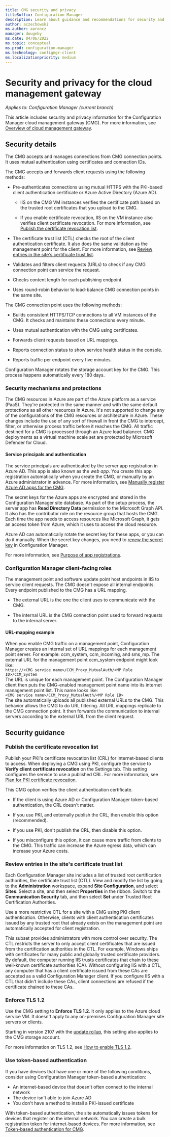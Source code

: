 ```yaml
---
title: CMG security and privacy
titleSuffix: Configuration Manager
description: Learn about guidance and recommendations for security and privacy with the cloud management gateway.
author: aczechowski
ms.author: aaroncz
manager: dougeby
ms.date: 04/06/2022
ms.topic: conceptual
ms.prod: configuration-manager
ms.technology: configmgr-client
ms.localizationpriority: medium
---
```


# Security and privacy for the cloud management gateway

*Applies to: Configuration Manager (current branch)*

This article includes security and privacy information for the Configuration Manager cloud management gateway (CMG). For more information, see [Overview of cloud management gateway](overview.md).

## Security details

The CMG accepts and manages connections from CMG connection points. It uses mutual authentication using certificates and connection IDs.

The CMG accepts and forwards client requests using the following methods:

- Pre-authenticates connections using mutual HTTPS with the PKI-based client authentication certificate or Azure Active Directory (Azure AD).

  - IIS on the CMG VM instances verifies the certificate path based on the trusted root certificates that you upload to the CMG.

  - If you enable certificate revocation, IIS on the VM instance also verifies client certificate revocation. For more information, see [Publish the certificate revocation list](#publish-the-certificate-revocation-list).

- The certificate trust list (CTL) checks the root of the client authentication certificate. It also does the same validation as the management point for the client. For more information, see [Review entries in the site's certificate trust list](#review-entries-in-the-sites-certificate-trust-list).

- Validates and filters client requests (URLs) to check if any CMG connection point can service the request.  

- Checks content length for each publishing endpoint.

- Uses round-robin behavior to load-balance CMG connection points in the same site.

The CMG connection point uses the following methods:

- Builds consistent HTTPS/TCP connections to all VM instances of the CMG. It checks and maintains these connections every minute.

- Uses mutual authentication with the CMG using certificates.

- Forwards client requests based on URL mappings.

- Reports connection status to show service health status in the console.

- Reports traffic per endpoint every five minutes.

Configuration Manager rotates the storage account key for the CMG. This process happens automatically every 180 days.<!-- 8613077 -->

### Security mechanisms and protections

The CMG resources in Azure are part of the Azure platform as a service (PaaS). They're protected in the same manner and with the same default protections as all other resources in Azure. It's not supported to change any of the configurations of the CMG resources or architecture in Azure. These changes include the use of any sort of firewall in front the CMG to intercept, filter, or otherwise process traffic before it reaches the CMG. All traffic destined for a CMG is processed through an Azure load balancer. CMG deployments as a virtual machine scale set are protected by Microsoft Defender for Cloud.

#### Service principals and authentication

The service principals are authenticated by the server app registration in Azure AD. This app is also known as the _web app_. You create this app registration automatically when you create the CMG, or manually by an Azure administrator in advance. For more information, see [Manually register Azure AD apps for the CMG](manually-register-azure-ad-apps.md).

The secret keys for the Azure apps are encrypted and stored in the Configuration Manager site database. As part of the setup process, the server app has **Read Directory Data** permission to the Microsoft Graph API. It also has the contributor role on the resource group that hosts the CMG. Each time the app needs to access resources like Microsoft Graph, it gets an access token from Azure, which it uses to access the cloud resource.

Azure AD can automatically rotate the secret key for these apps, or you can do it manually. When the secret key changes, you need to [renew the secret key](../../../servers/deploy/configure/azure-services-wizard.md#bkmk_renew) in Configuration Manager.

For more information, see [Purpose of app registrations](configure-azure-ad.md#purpose-of-app-registrations).

### Configuration Manager client-facing roles

The management point and software update point host endpoints in IIS to service client requests. The CMG doesn't expose all internal endpoints. Every endpoint published to the CMG has a URL mapping.

- The external URL is the one the client uses to communicate with the CMG.

- The internal URL is the CMG connection point used to forward requests to the internal server.

#### URL-mapping example

When you enable CMG traffic on a management point, Configuration Manager creates an internal set of URL mappings for each management point server. For example: ccm_system, ccm_incoming, and sms_mp. The external URL for the management point ccm_system endpoint might look like:  
`https://<CMG service name>/CCM_Proxy_MutualAuth/<MP Role ID>/CCM_System`  
The URL is unique for each management point. The Configuration Manager client then puts the CMG-enabled management point name into its internet management point list. This name looks like:  
`<CMG service name>/CCM_Proxy_MutualAuth/<MP Role ID>`  
The site automatically uploads all published external URLs to the CMG. This behavior allows the CMG to do URL filtering. All URL mappings replicate to the CMG connection point. It then forwards the communication to internal servers according to the external URL from the client request.

## Security guidance

### Publish the certificate revocation list

Publish your PKI's certificate revocation list (CRL) for internet-based clients to access. When deploying a CMG using PKI, configure the service to **Verify client certificate revocation** on the Settings tab. This setting configures the service to use a published CRL. For more information, see [Plan for PKI certificate revocation](../../../plan-design/security/plan-for-certificates.md#pki-certificate-revocation).

This CMG option verifies the client authentication certificate.

- If the client is using Azure AD or Configuration Manager token-based authentication, the CRL doesn't matter.

- If you use PKI, and externally publish the CRL, then enable this option (recommended).

- If you use PKI, don't publish the CRL, then disable this option.

- If you misconfigure this option, it can cause more traffic from clients to the CMG. This traffic can increase the Azure egress data, which can increase your Azure costs.<!-- SCCMDocs#1434 -->

### Review entries in the site's certificate trust list

<!--503739-->
Each Configuration Manager site includes a list of trusted root certification authorities, the certificate trust list (CTL). View and modify the list by going to the **Administration** workspace, expand **Site Configuration**, and select **Sites**. Select a site, and then select **Properties** in the ribbon. Switch to the **Communication Security** tab, and then select **Set** under Trusted Root Certification Authorities.

Use a more restrictive CTL for a site with a CMG using PKI client authentication. Otherwise, clients with client authentication certificates issued by any trusted root that already exists on the management point are automatically accepted for client registration.

This subset provides administrators with more control over security. The CTL restricts the server to only accept client certificates that are issued from the certification authorities in the CTL. For example, Windows ships with certificates for many public and globally trusted certificate providers. By default, the computer running IIS trusts certificates that chain to these well-known certificate authorities (CA). Without configuring IIS with a CTL, any computer that has a client certificate issued from these CAs are accepted as a valid Configuration Manager client. If you configure IIS with a CTL that didn't include these CAs, client connections are refused if the certificate chained to these CAs.

### Enforce TLS 1.2

<!-- SCCMDocs-pr#4021 -->

Use the CMG setting to **Enforce TLS 1.2**. It only applies to the Azure cloud service VM. It doesn't apply to any on-premises Configuration Manager site servers or clients.

Starting in version 2107 with the [update rollup](../../../../hotfix/2107/11121541.md), this setting also applies to the CMG storage account.<!--10800237-->

For more information on TLS 1.2, see [How to enable TLS 1.2](../../../plan-design/security/enable-tls-1-2.md).

### Use token-based authentication

<!--5686290-->

If you have devices that have one or more of the following conditions, consider using Configuration Manager token-based authentication:

- An internet-based device that doesn't often connect to the internal network
- The device isn't able to join Azure AD
- You don't have a method to install a PKI-issued certificate

With token-based authentication, the site automatically issues tokens for devices that register on the internal network. You can create a bulk registration token for internet-based devices. For more information, see [Token-based authentication for CMG](../../deploy/deploy-clients-cmg-token.md).<!-- SCCMDocs#2331 -->
